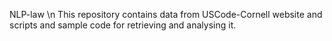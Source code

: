 NLP-law
\n
This repository contains data from USCode-Cornell website and scripts and sample code for retrieving and analysing it.
